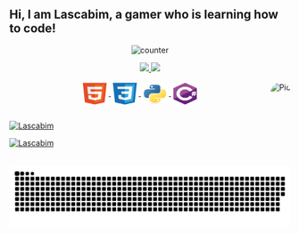 ## Hi, I am Lascabim, a gamer who is learning how to code!
<p align="center" ><img alt="counter" src="https://komarev.com/ghpvc/?username=Lascabim&label=Profile%20views&color=0e75b6&style=flat"> </p>

<div align="center">
 <a href="https://github.com/Lascabim">
  <img height="160em" src="https://github-readme-stats.vercel.app/api?username=lascabim&show_icons=true&theme=react&include_all_commits=true&count_private=true"/>
  <img height="160em" src="https://github-readme-stats.vercel.app/api/top-langs/?username=lascabim&layout=compact&langs_count=7&theme=react"/>
</div>

<div align="center" style="display: inline_block"><br>
  <img align="center" alt="HTML" height="40" width="50" src="https://raw.githubusercontent.com/devicons/devicon/master/icons/html5/html5-original.svg">
  <img align="center" alt="CSS" height="40" width="50" src="https://raw.githubusercontent.com/devicons/devicon/master/icons/css3/css3-original.svg">
  <img align="center" alt="Python" height="40" width="50" src="https://raw.githubusercontent.com/devicons/devicon/master/icons/python/python-original.svg">
  <img align="center" alt="Csharp" height="40" width="50" src="https://raw.githubusercontent.com/devicons/devicon/master/icons/csharp/csharp-original.svg">
  <img align="right" alt="Pic" height="150" style="border-radius:50px;"          src="https://media.discordapp.net/attachments/942450101073358928/981510490524090378/Avatar.png?width=676&height=676">
</div>
 

  ##
 
<div> 
  <p><a href="https://www.paypal.com/myaccount/transfer/homepage" > <img src="https://www.cigafun.com/image/cigafun-paypal.webp" height="50" width="210" alt="Lascabim"></a></p>
  <p><a href="https://www.buymeacoffee.com/Lascabim?new=1"> <img src="https://cdn.buymeacoffee.com/buttons/v2/default-yellow.png" height="50" width="210" alt="Lascabim"></a></p>
</div>

</div>
 
  ![Snake animation](https://github.com/Lascabim/Lascabim/blob/main/snake.svg) 
 
</div>

